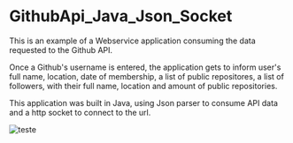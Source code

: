 # GithubApi_Java_Json_Socket

This is an example of a Webservice application consuming the data requested to the Github API. 

Once a Github's username is entered, the application gets to inform user's full name, location, date of membership, a list of public repositores, a list of followers, with their full name, location and amount of public repositories. 

This application was built in Java, using Json parser to consume API data and a http socket to connect to the url.





![teste]({{site.baseurl}}//GithubApi.png)
